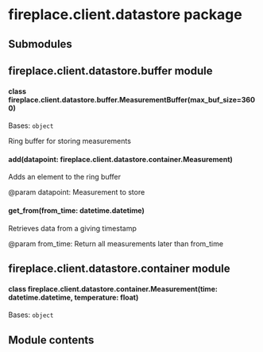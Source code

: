 # fireplace.client.datastore package

## Submodules

## fireplace.client.datastore.buffer module


#### class fireplace.client.datastore.buffer.MeasurementBuffer(max_buf_size=3600)
Bases: `object`

Ring buffer for storing measurements


#### add(datapoint: fireplace.client.datastore.container.Measurement)
Adds an element to the ring buffer

@param datapoint: Measurement to store


#### get_from(from_time: datetime.datetime)
Retrieves data from a giving timestamp

@param from_time: Return all measurements later than from_time

## fireplace.client.datastore.container module


#### class fireplace.client.datastore.container.Measurement(time: datetime.datetime, temperature: float)
Bases: `object`

## Module contents

